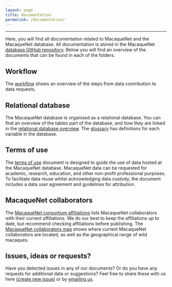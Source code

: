 ```yaml
---
layout: page
title: Documentation
permalink: /documentation/
---
```

***
Here, you will find all documentation related to MacaqueNet and the MacaqueNet database. All documentation is stored in the MacaqueNet <a href="https://github.com/MacaqueNet/database" target="_blank">database GitHub repository</a>.
Below you will find an overview of the documents that can be found in each of the folders.

## Workflow
The <a href="https://github.com/MacaqueNet/database/blob/main/MacaqueNet%20workflow.pdf" target="_blank">workflow</a> shows an overview of the steps from data contribution to data requests.

## Relational database
The MacaqueNet database is organised as a relational database. You can find an overview of the tables part of the database, and how they are linked in the <a href="https://github.com/MacaqueNet/database/blob/main/MacaqueNet%20relational%20database%20overview.pdf" target="_blank">relational database overview</a>. The <a href="https://github.com/MacaqueNet/database/blob/main/MacaqueNet%20glossary.pdf" target="_blank">glossary</a> has definitions for each variable in the database.

## Terms of use
The <a href="https://github.com/MacaqueNet/database/blob/main/MacaqueNet%20terms%20of%20use.pdf" target="_blank">terms of use</a> document is designed to guide the use of data hosted at the MacaqueNet database. MacaqueNet data can be requested for academic, research, education, and other non-profit professional purposes. To facilitate data reuse whilst acknowledging data custody, the document includes a data user agreement and guidelines for attribution.

## MacaqueNet collaborators
The <a href="https://github.com/MacaqueNet/database/blob/main/MacaqueNet%20consortium%20affiliations.pdf" target="_blank">MacaqueNet consortium affiliations</a> lists MacaqueNet collaborators with their current affiliations. We do our best to keep the affiliations up to date, but recommend checking affiliations before publishing. The <a href="https://github.com/MacaqueNet/database/blob/main/MacaqueNet%20collaborators%20map.pdf" target="_blank">MacaqueNet collaborators map</a> shows where current MacaqueNet collaborators are located, as well as the geographical range of wild macaques.

## Issues, ideas or requests?
Have you detected issues in any of our documents? Or do you have any requests for additional data or suggestions? Feel free to share these with us here <a href="https://github.com/MacaqueNet/database/issues/new/choose" target="_blank">(create new issue)</a> or by <a href="MacaqueNet@gmail.com" target="_blank">emailing us</a>.









